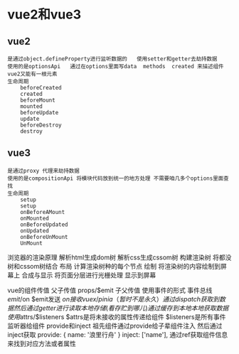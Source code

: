 # vue2和vue3
## vue2
    是通过object.defineProperty进行监听数据的   使用setter和getter去劫持数据
    使用的是optionsApi   通过在options里面写data  methods  created 来描述组件
    vue2又能有一根元素
    生命周期
        beforeCreated
        created
        beforeMount
        mounted
        beforeUpdate
        update
        beforeDestroy
        destroy


## vue3
    是通过proxy 代理来劫持数据
    使用的是compositionApi 将模块代码放到统一的地方处理 不需要咱几多个options里面查找
    生命周期
        setup
        setup
        onBeforeAMount
        onMounted
        onBeforeUpdated
        onUpdated
        onBeforeUnMount
        UnMount



浏览器的渲染原理
解析html生成dom树
解析css生成cssom树
构建渲染树 将都没树和cssom树结合
布局 计算渲染树种的每个节点
绘制 将渲染树的内容绘制到屏幕上
合成与显示   将页面分层进行光栅处理  显示到屏幕


vue的组件传值
父子传值
    props/$emit
子父传值
    使用事件的形式
事件总线
    $emit/$on
    $emit发送
    $on接收
vuex/pinia（暂时不是永久）
    通过dispatch获取到数据
    然后通过getter进行读取
本地存储(看存贮到哪儿)
    通过缓存到本地
    本地获取数据
使用$attrs/$listeners
    $attrs是将未接收的属性传递给组件
    $listeners是所有事件监听器给组件
provide和inject
    祖先组件通过provide给子辈组件注入  然后通过inject获取
    provide: {
        name: '浪里行舟'
    }
    inject: ['name'],
通过ref获取组件信息 来找到对应方法或者属性
